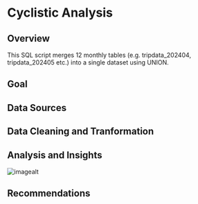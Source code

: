 # Cyclistic Analysis
## Overview
This SQL script merges 12 monthly tables (e.g. tripdata_202404, tripdata_202405 etc.) into a single dataset using UNION.

## Goal

## Data Sources

## Data Cleaning and Tranformation

## Analysis and Insights

![imagealt]([https://github.com/willfryatt/cyclistic-analysis/blob/main/cyclystic_analysis_apr2024_mar2025.jpg?raw=true](https://github.com/willfryatt/cyclistic-analysis/blob/f0bcd0a72fc77b1365253464ac9407bf11ad4e6b/cyclystic_analysis_apr2024_mar2025.jpg))

## Recommendations
